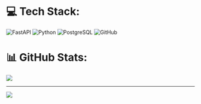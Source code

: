 # 💻 Tech Stack:
![FastAPI](https://img.shields.io/badge/FastAPI-005571?style=flat&logo=fastapi) ![Python](https://img.shields.io/badge/python-3670A0?style=flat&logo=python&logoColor=ffdd54) ![PostgreSQL](https://img.shields.io/badge/postgresql-4169e1?style=for-the-badge&logo=postgresql&logoColor=white) ![GitHub](https://img.shields.io/badge/github-%23121011.svg?style=flat&logo=github&logoColor=white)
# 📊 GitHub Stats:
![](https://github-readme-stats.vercel.app/api?username=yand3r3d3v&theme=date_night&hide_border=false&include_all_commits=false&count_private=false)<br/>

---
[![](https://visitcount.itsvg.in/api?id=yand3r3d3v&icon=0&color=12)](https://visitcount.itsvg.in)

